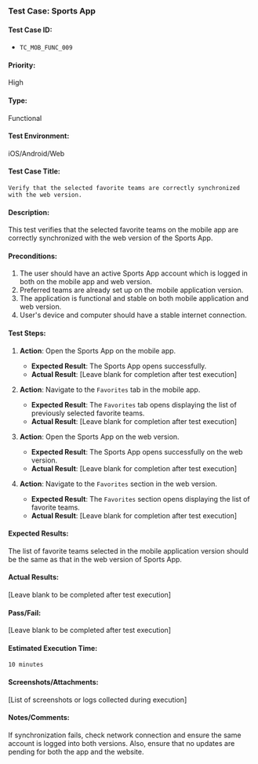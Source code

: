 ### **Test Case: Sports App**

#### **Test Case ID:**
- `TC_MOB_FUNC_009`

#### **Priority:**
High

#### **Type:**
Functional

#### **Test Environment:**
iOS/Android/Web

#### **Test Case Title:**
`Verify that the selected favorite teams are correctly synchronized with the web version.`  

#### **Description:**
This test verifies that the selected favorite teams on the mobile app are correctly synchronized with the web version of the Sports App.

#### **Preconditions:**
1. The user should have an active Sports App account which is logged in both on the mobile app and web version.
2. Preferred teams are already set up on the mobile application version.
3. The application is functional and stable on both mobile application and web version.
4. User's device and computer should have a stable internet connection.

#### **Test Steps:**

1. **Action**: Open the Sports App on the mobile app.
   - **Expected Result**: The Sports App opens successfully.
   - **Actual Result**: [Leave blank for completion after test execution]

2. **Action**: Navigate to the `Favorites` tab in the mobile app.
   - **Expected Result**: The `Favorites` tab opens displaying the list of previously selected favorite teams.
   - **Actual Result**: [Leave blank for completion after test execution]

3. **Action**: Open the Sports App on the web version.
   - **Expected Result**: The Sports App opens successfully on the web version.
   - **Actual Result**: [Leave blank for completion after test execution]

4. **Action**: Navigate to the `Favorites` section in the web version.
   - **Expected Result**: The `Favorites` section opens displaying the list of favorite teams.
   - **Actual Result**: [Leave blank for completion after test execution]

#### **Expected Results:**
The list of favorite teams selected in the mobile application version should be the same as that in the web version of Sports App.

#### **Actual Results:**
[Leave blank to be completed after test execution]

#### **Pass/Fail:**
[Leave blank to be completed after test execution]

#### **Estimated Execution Time:**
`10 minutes`

#### **Screenshots/Attachments:**
[List of screenshots or logs collected during execution]

#### **Notes/Comments:**
If synchronization fails, check network connection and ensure the same account is logged into both versions. Also, ensure that no updates are pending for both the app and the website.